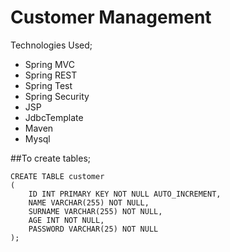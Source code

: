 # Customer Management
Technologies Used;
* Spring MVC
* Spring REST
* Spring Test
* Spring Security
* JSP
* JdbcTemplate
* Maven
* Mysql

##To create tables;
```
CREATE TABLE customer
(
    ID INT PRIMARY KEY NOT NULL AUTO_INCREMENT,
    NAME VARCHAR(255) NOT NULL,
    SURNAME VARCHAR(255) NOT NULL,
    AGE INT NOT NULL,
    PASSWORD VARCHAR(25) NOT NULL
);
```

